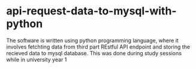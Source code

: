 # api-request-data-to-mysql-with-python
The software is written using python programming language, where it involves fetchting data from third part REstful API endpoint and storing the recieved data to mysql database. This was done during study sessions while in university year 1
